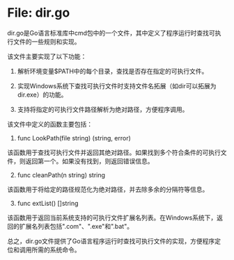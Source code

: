 # File: dir.go

dir.go是Go语言标准库中cmd包中的一个文件，其中定义了程序运行时查找可执行文件的一些规则和实现。

该文件主要实现了以下功能：

1. 解析环境变量$PATH中的每个目录，查找是否存在指定的可执行文件。

2. 实现Windows系统下查找可执行文件时支持文件名拓展（如dir可以拓展为dir.exe）的功能。

3. 支持将指定的可执行文件路径解析为绝对路径，方便程序调用。

该文件中定义的函数主要包括：

1. func LookPath(file string) (string, error)

该函数用于查找可执行文件并返回其绝对路径。如果找到多个符合条件的可执行文件，则返回第一个。如果没有找到，则返回错误信息。

2. func cleanPath(n string) string

该函数用于将给定的路径规范化为绝对路径，并去除多余的分隔符等信息。

3. func extList() []string

该函数用于返回当前系统支持的可执行文件扩展名列表。在Windows系统下，返回的扩展名列表包括".com"、".exe"和".bat"。

总之，dir.go文件提供了Go语言程序运行时查找可执行文件的实现，方便程序定位和调用所需的系统命令。

